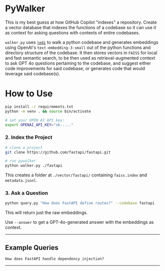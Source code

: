 # PyWalker


This is my best guess at how GitHub Copilot "indexes" a repository. Create a vector database that indexes the functions of a codebase so it can use it as context for asking questions with contexts of entire codebases. 

`walker.py` uses [`jedi`](https://github.com/davidhalter/jedi) to walk a python codebase and generates embeddings using OpenAI's `text-embedding-3-small` out of the python functions and directory structure of the codebase. It then stores vectors in `FAISS` for local and fast semantic search, to be then used as retrieval-augmented context to ask GPT 4o questions pertaining to the codebase, and suggest either code improvements for said codebase, or generates code that would leverage said codebase(s). 

# How to Use

```bash
pip install -r requirements.txt
python -m venv . && source bin/activate

# set your OPEN AI API key:
export OPENAI_API_KEY="sk-...."
```

### 2. Index the Project
```bash
# clone a project
git clone https://github.com/fastapi/fastapi.git

# run pywalker
python walker.py ./fastapi
```

This creates a folder at `./vector/fastapi/` containing `faiss.index` and `metadata.jsonl`.

### 3. Ask a Question

```bash
python query.py "How does FastAPI define routes?" --codebase fastapi 
```
This will return just the raw embeddings.

Use `--answer` to get a GPT-4o-generated answer with the embeddings as context. 

---

## Example Queries

```text
How does FastAPI handle dependency injection?
```

---

